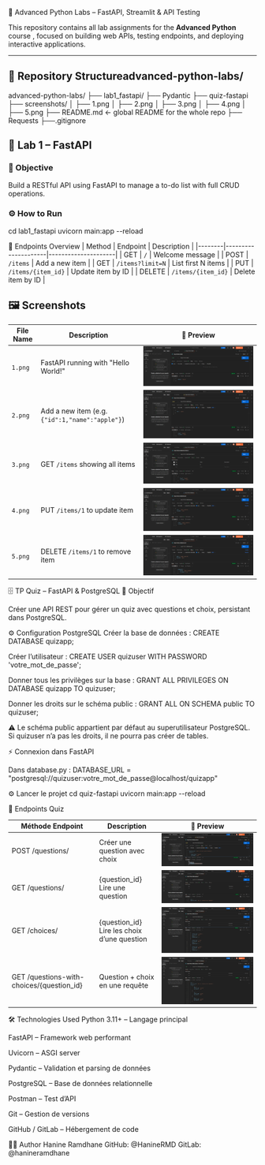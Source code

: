  🧠 Advanced Python Labs – FastAPI, Streamlit & API Testing

This repository contains all lab assignments for the **Advanced Python** course , focused on building web APIs, testing endpoints, and deploying interactive applications.

---

## 📁 Repository Structureadvanced-python-labs/
advanced-python-labs/
├── lab1_fastapi/
├── Pydantic
├── quiz-fastapi
├── screenshots/
│   ├── 1.png
│   ├── 2.png
│   ├── 3.png
│   ├── 4.png
│   ├── 5.png
├── README.md  ← global README for the whole repo
├── Requests
├──.gitignore
## 🚀 Lab 1 – FastAPI

### 🎯 Objective
Build a RESTful API using FastAPI to manage a to-do list with full CRUD operations.

### ⚙️ How to Run
cd lab1_fastapi
uvicorn main:app --reload

📌 Endpoints Overview
| Method | Endpoint            | Description         |
|--------|---------------------|---------------------|
| GET    | `/`                 | Welcome message     |
| POST   | `/items`            | Add a new item      |
| GET    | `/items?limit=N`    | List first N items  |
| PUT    | `/items/{item_id}`  | Update item by ID   |
| DELETE | `/items/{item_id}`  | Delete item by ID   |


## 🖼️ Screenshots

| File Name | Description | 📸 Preview|
|-----------|-------------|-------------|
| `1.png`   | FastAPI running with "Hello World!" |![Hello World](screenshots/1.png)  |
| `2.png`   | Add a new item (e.g. `{"id":1,"name":"apple"}`) |![Add Item](screenshots/2.png) |
| `3.png`   | GET `/items` showing all items |![List Items](screenshots/3.png)  |
| `4.png`   | PUT `/items/1` to update item |![Update Item](screenshots/4.png)  |
| `5.png`   | DELETE `/items/1` to remove item |![Delete Item](screenshots/5.png)|

🗄️ TP Quiz – FastAPI & PostgreSQL
🎯 Objectif

Créer une API REST pour gérer un quiz avec questions et choix, persistant dans PostgreSQL.

⚙️ Configuration PostgreSQL
Créer la base de données :
CREATE DATABASE quizapp;

Créer l’utilisateur :
CREATE USER quizuser WITH PASSWORD 'votre_mot_de_passe';

Donner tous les privilèges sur la base :
GRANT ALL PRIVILEGES ON DATABASE quizapp TO quizuser;

Donner les droits sur le schéma public :
GRANT ALL ON SCHEMA public TO quizuser;


⚠️ Le schéma public appartient par défaut au superutilisateur PostgreSQL. Si quizuser n’a pas les droits, il ne pourra pas créer de tables.

⚡ Connexion dans FastAPI

Dans database.py :
DATABASE_URL = "postgresql://quizuser:votre_mot_de_passe@localhost/quizapp"

⚙️ Lancer le projet
cd quiz-fastapi
uvicorn main:app --reload

📌 Endpoints Quiz

|Méthode	Endpoint | Description | 📸 Preview|
|-----------|-------------|-------------|
|POST	/questions/ | 	Créer une question avec choix |![Hello World](screenshots/6.png)  |
|GET	/questions/ | {question_id}	Lire une question |![Add Item](screenshots/7.png) |
|GET	/choices/| {question_id}	Lire les choix d’une question |![List Items](screenshots/8.png) |
|GET	/questions-with-choices/{question_id} | Question + choix en une requête|![Update Item](screenshots/9.png)  |


🛠️ Technologies Used
Python 3.11+ – Langage principal

FastAPI – Framework web performant

Uvicorn – ASGI server

Pydantic – Validation et parsing de données

PostgreSQL – Base de données relationnelle

Postman – Test d’API

Git – Gestion de versions

GitHub / GitLab – Hébergement de code


👩‍💻 Author
Hanine Ramdhane
GitHub: @HanineRMD
GitLab: @hanineramdhane

